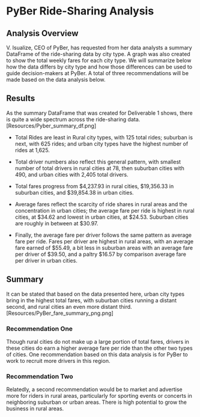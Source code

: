 # PyBer Ride-Sharing Analysis

## Analysis Overview

V. Isualize, CEO of PyBer, has requested from her data analysts a summary DataFrame of the ride-sharing data by city type. A graph was also created to show the total weekly fares for each city type. We will summarize below how the data differs by city type and how those differences can be used to guide decision-makers at PyBer. A total of three recommendations will be made based on the data analysis below.

## Results
As the summary DataFrame that was created for Deliverable 1 shows, there is quite a wide spectrum across the ride-sharing data. [Resources/Pyber_summary_df.png] 

- Total Rides are least in Rural city types, with 125 total rides; suburban is next, with 625 rides; and urban city types have the highest number of rides at 1,625. 

- Total driver numbers also reflect this general pattern, with smallest number of total drivers in rural cities at 78, then suburban cities with 490, and urban cities with 2,405 total drivers. 

- Total fares progress from $4,237.93 in rural cities, $19,356.33 in suburban cities, and $39,854.38 in urban cities. 

- Average fares reflect the scarcity of ride shares in rural areas and the concentration in urban cities; the average fare per ride is highest in rural cities, at $34.62 and lowest in urban cities, at $24.53. Suburban cities are roughly in between at $30.97. 

- Finally, the average fare per driver follows the same pattern as average fare per ride. Fares per driver are highest in rural areas, with an average fare earned of $55.49, a bit less in suburban areas with an average fare per driver of $39.50, and a paltry $16.57 by comparison average fare per driver in urban cities. 

## Summary

It can be stated that based on the data presented here, urban city types bring in the highest total fares, with suburban cities running a distant second, and rural cities an even more distant third. [Resources/PyBer_fare_summary_png.png]  

### Recommendation One

Though rural cities do not make up a large portion of total fares, drivers in these cities do earn a higher average fare per ride than the other two types of cities. One recommendation based on this data analysis is for PyBer to work to recruit more drivers in this region. 

### Recommendation Two 

Relatedly, a second recommendation would be to market and advertise more for riders in rural areas, particularly for sporting events or concerts in neighboring suburban or urban areas. There is high potential to grow the business in rural areas. 
